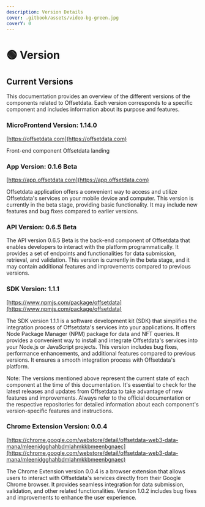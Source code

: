```yaml
---
description: Version Details
cover: .gitbook/assets/video-bg-green.jpg
coverY: 0
---
```


# 🟢 Version

## Current Versions&#x20;

This documentation provides an overview of the different versions of the components related to Offsetdata. Each version corresponds to a specific component and includes information about its purpose and features.

### MicroFrontend Version: 1.14.0

[https://offsetdata.com](https://offsetdata.com)

Front-end component Offsetdata landing&#x20;

### App Version: 0.1.6 Beta

[https://app.offsetdata.com](https://app.offsetdata.com)

Offsetdata application offers a convenient way to access and utilize Offsetdata's services on your mobile device and computer. This version is currently in the beta stage, providing basic functionality. It may include new features and bug fixes compared to earlier versions.

### API Version: 0.6.5 Beta

The API version 0.6.5 Beta is the back-end component of Offsetdata that enables developers to interact with the platform programmatically. It provides a set of endpoints and functionalities for data submission, retrieval, and validation. This version is currently in the beta stage, and it may contain additional features and improvements compared to previous versions.

### SDK Version: 1.1.1

[https://www.npmjs.com/package/offsetdata](https://www.npmjs.com/package/offsetdata)

The SDK version 1.1.1 is a software development kit (SDK) that simplifies the integration process of Offsetdata's services into your applications. It offers  Node Package Manager (NPM) package for data and NFT queries. It provides a convenient way to install and integrate Offsetdata's services into your Node.js or JavaScript projects. This version includes bug fixes, performance enhancements, and additional features compared to previous versions. It ensures a smooth integration process with Offsetdata's platform.

Note: The versions mentioned above represent the current state of each component at the time of this documentation. It's essential to check for the latest releases and updates from Offsetdata to take advantage of new features and improvements. Always refer to the official documentation or the respective repositories for detailed information about each component's version-specific features and instructions.

### Chrome Extension Version: 0.0.4

[https://chrome.google.com/webstore/detail/offsetdata-web3-data-mana/mleenidgghahbdmlahmkkbmeenbgnaec](https://chrome.google.com/webstore/detail/offsetdata-web3-data-mana/mleenidgghahbdmlahmkkbmeenbgnaec)

The Chrome Extension version 0.0.4 is a browser extension that allows users to interact with Offsetdata's services directly from their Google Chrome browser. It provides seamless integration for data submission, validation, and other related functionalities. Version 1.0.2 includes bug fixes and improvements to enhance the user experience.





